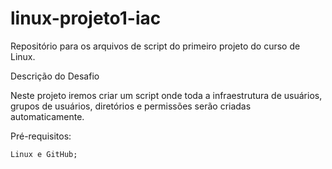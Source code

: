 # linux-projeto1-iac
Repositório para os arquivos de script do primeiro projeto do curso de Linux.


Descrição do Desafio

Neste projeto iremos criar um script onde toda a infraestrutura de usuários, grupos de usuários, diretórios e permissões serão criadas automaticamente. 





Pré-requisitos:

    Linux e GitHub;

